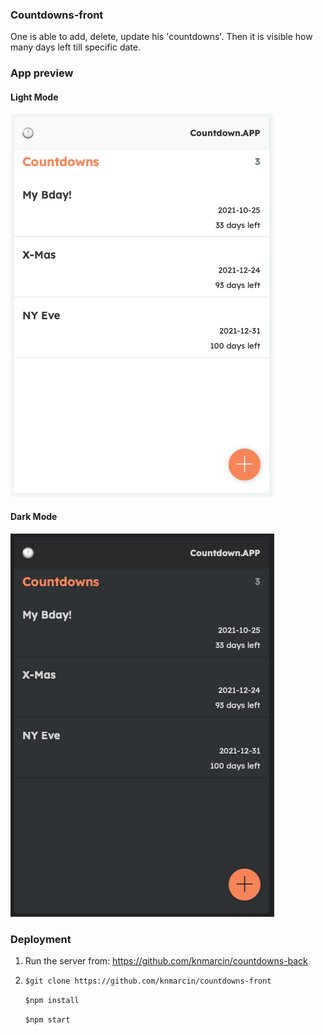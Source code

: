 ### Countdowns-front

One is able to add, delete, update his 'countdowns'. Then it is visible how many days left till specific date.

### App preview

#### Light Mode

![ScreenShot](/screen-light.png)

#### Dark Mode

![ScreenShot](/screen-dark.png)

### Deployment

1. Run the server from: https://github.com/knmarcin/countdowns-back

2. `$git clone https://github.com/knmarcin/countdowns-front`

   `$npm install`

   `$npm start`
